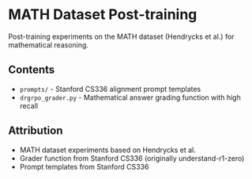 # MATH Dataset Post-training

Post-training experiments on the MATH dataset (Hendrycks et al.) for mathematical reasoning.

## Contents

- `prompts/` - Stanford CS336 alignment prompt templates
- `drgrpo_grader.py` - Mathematical answer grading function with high recall

## Attribution

- MATH dataset experiments based on Hendrycks et al.
- Grader function from Stanford CS336 (originally understand-r1-zero)
- Prompt templates from Stanford CS336

